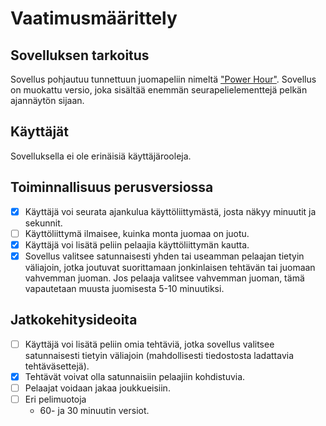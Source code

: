 # Vaatimusmäärittely

## Sovelluksen tarkoitus

Sovellus pohjautuu tunnettuun juomapeliin nimeltä ["Power Hour"](https://en.wikipedia.org/wiki/Power_hour). Sovellus on muokattu versio, joka sisältää enemmän seurapelielementtejä pelkän ajannäytön sijaan.

## Käyttäjät

Sovelluksella ei ole erinäisiä käyttäjärooleja. 

## Toiminnallisuus perusversiossa

- [x] Käyttäjä voi seurata ajankulua käyttöliittymästä, josta näkyy minuutit ja sekunnit.
- [ ] Käyttöliittymä ilmaisee, kuinka monta juomaa on juotu.
- [x] Käyttäjä voi lisätä peliin pelaajia käyttöliittymän kautta.
- [x] Sovellus valitsee satunnaisesti yhden tai useamman pelaajan tietyin väliajoin, jotka joutuvat suorittamaan jonkinlaisen tehtävän tai juomaan vahvemman juoman. Jos pelaaja valitsee vahvemman juoman, tämä vapautetaan muusta juomisesta 5-10 minuutiksi.
## Jatkokehitysideoita

- [ ] Käyttäjä voi lisätä peliin omia tehtäviä, jotka sovellus valitsee satunnaisesti tietyin väliajoin (mahdollisesti tiedostosta ladattavia tehtäväsettejä).
- [x] Tehtävät voivat olla satunnaisiin pelaajiin kohdistuvia.
- [ ] Pelaajat voidaan jakaa joukkueisiin.
- [ ] Eri pelimuotoja
	- 60- ja 30 minuutin versiot.  
